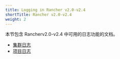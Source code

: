```yaml
---
title: Logging in Rancher v2.0-v2.4
shortTitle: Rancher v2.0-v2.4
weight: 2
---
```


本节包含 Rancherv2.0-v2.4 中可用的日志功能的文档。

- [集群日志](/docs/rancher2/logging/2.0.x-2.4.x/cluster-logging/_index)
- [项目日志](docs/rancher2/logging/2.0.x-2.4.x/project-logging/_index)
